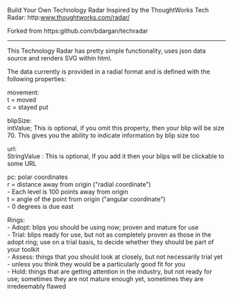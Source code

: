 Build Your Own Technology Radar
Inspired by the ThoughtWorks Tech Radar: http:www.thoughtworks.com/radar/

Forked from https:github.com/bdargan/techradar

---------------------

This Technology Radar has pretty simple functionality, uses json data source and renders SVG within html.

The data currently is provided in a radial format and is defined with the following properties:

movement:<br>
&#09;t = moved<br>
&#09;c = stayed put<br>

blipSize:<br>
&#09;intValue; This is optional, if you omit this property, then your blip will be size 70. This gives you the ability to indicate information by blip size too<br>

url:<br>
&#09;StringValue : This is optional, If you add it then your blips will be clickable to some URL<br>

pc: polar coordinates<br>
&#09;r = distance away from origin ("radial coordinate")<br>
&#09;&#09;- Each level is 100 points away from origin<br>
&#09;t = angle of the point from origin ("angular coordinate")<br>
&#09;&#09;- 0 degrees is due east<br>

Rings:
<br>&#09;- Adopt: blips you should be using now; proven and mature for use
<br>&#09;- Trial: blips ready for use, but not as completely proven as those in the adopt ring; use on a trial basis, to decide whether they should be part of your toolkit
<br>&#09;- Assess: things that you should look at closely, but not necessarily trial yet - unless you think they would be a particularly good fit for you
<br>&#09;- Hold: things that are getting attention in the industry, but not ready for use; sometimes they are not mature enough yet, sometimes they are irredeemably flawed

